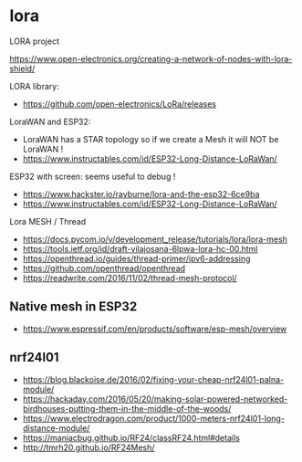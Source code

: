 # lora
LORA project

https://www.open-electronics.org/creating-a-network-of-nodes-with-lora-shield/

LORA library:
* https://github.com/open-electronics/LoRa/releases

LoraWAN and ESP32:
* LoraWAN has a STAR topology so if we create a Mesh it will NOT be LoraWAN !
* https://www.instructables.com/id/ESP32-Long-Distance-LoRaWan/

ESP32 with screen: seems useful to debug !
* https://www.hackster.io/rayburne/lora-and-the-esp32-6ce9ba
* https://www.instructables.com/id/ESP32-Long-Distance-LoRaWan/

Lora MESH / Thread
* https://docs.pycom.io/v/development_release/tutorials/lora/lora-mesh
* https://tools.ietf.org/id/draft-vilajosana-6lpwa-lora-hc-00.html
* https://openthread.io/guides/thread-primer/ipv6-addressing
* https://github.com/openthread/openthread
* https://readwrite.com/2016/11/02/thread-mesh-protocol/

## Native mesh in ESP32

* https://www.espressif.com/en/products/software/esp-mesh/overview

## nrf24l01

* https://blog.blackoise.de/2016/02/fixing-your-cheap-nrf24l01-palna-module/
* https://hackaday.com/2016/05/20/making-solar-powered-networked-birdhouses-putting-them-in-the-middle-of-the-woods/
* https://www.electrodragon.com/product/1000-meters-nrf24l01-long-distance-module/
* https://maniacbug.github.io/RF24/classRF24.html#details
* http://tmrh20.github.io/RF24Mesh/ 

